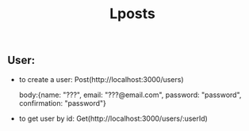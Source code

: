 <h1 align="center">Lposts</h1>
</br>
<h2>User:</h2>
<ul>
  <li>to create a user: <span>Post(http://localhost:3000/users)</span> 
  <p>body:{name: "???", email: "???@email.com", password: "password", confirmation: "password"}</p></li>
  <li>to get user by id: <span>Get(http://localhost:3000/users/:userId)</span></li>
</ul>
